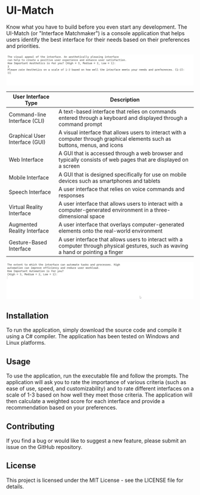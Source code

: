 # UI-Match

Know what you have to build before you even start any development. 
The UI-Match (or "Interface Matchmaker") is a console application that helps users identify the best interface for their needs based on their preferences and priorities.


![alt text](ui-selector2.gif)



| User Interface Type            | Description                                                                                                     |
|--------------------------------|-----------------------------------------------------------------------------------------------------------------|
| Command-line Interface (CLI)   | A text-based interface that relies on commands entered through a keyboard and displayed through a command prompt  |
| Graphical User Interface (GUI) | A visual interface that allows users to interact with a computer through graphical elements such as buttons, menus, and icons |
| Web Interface					 | A GUI that is accessed through a web browser and typically consists of web pages that are displayed on a screen |
| Mobile Interface				 | A GUI that is designed specifically for use on mobile devices such as smartphones and tablets |
| Speech Interface               | A user interface that relies on voice commands and responses |
| Virtual Reality Interface      | A user interface that allows users to interact with a computer-generated environment in a three-dimensional space |
| Augmented Reality Interface    | A user interface that overlays computer-generated elements onto the real-world environment |
| Gesture-Based Interface        | A user interface that allows users to interact with a computer through physical gestures, such as waving a hand or pointing a finger |


![alt text](ui-selector-3res.gif)


## Installation

To run the application, simply download the source code and compile it using a C# compiler. The application has been tested on Windows and Linux platforms.

## Usage

To use the application, run the executable file and follow the prompts. The application will ask you to rate the importance of various criteria (such as ease of use, speed, and customizability) and to rate different interfaces on a scale of 1-3 based on how well they meet those criteria. The application will then calculate a weighted score for each interface and provide a recommendation based on your preferences.

## Contributing

If you find a bug or would like to suggest a new feature, please submit an issue on the GitHub repository.

## License

This project is licensed under the MIT License - see the LICENSE file for details.
